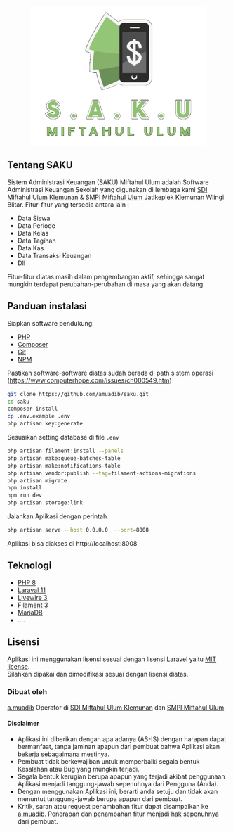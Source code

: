 <p align="center"><a href="https://github.com/amuadib/saku" target="_blank"><img src="https://github.com/amuadib/saku/blob/main/public/logo_full_h.png?raw=true" width="400" alt="Logo S.A.K.U"></a></p>

## Tentang SAKU

Sistem Administrasi Keuangan (SAKU) Miftahul Ulum adalah Software Administrasi Keuangan Sekolah yang digunakan di lembaga kami [SDI Miftahul Ulum Klemunan](https://sdi.miftahululum.web.id) & [SMPI Miftahul Ulum](https://smpi.miftahululum.web.id) Jatikeplek Klemunan Wlingi Blitar. Fitur-fitur yang tersedia antara lain :

-   Data Siswa
-   Data Periode
-   Data Kelas
-   Data Tagihan
-   Data Kas
-   Data Transaksi Keuangan
-   Dll

Fitur-fitur diatas masih dalam pengembangan aktif, sehingga sangat mungkin terdapat perubahan-perubahan di masa yang akan datang.

## Panduan instalasi

Siapkan software pendukung:

-   [PHP](https://www.php.net/)
-   [Composer](https://getcomposer.org/)
-   [Git](https://git-scm.com/)
-   [NPM](https://www.npmjs.com/)

Pastikan software-software diatas sudah berada di path sistem operasi (https://www.computerhope.com/issues/ch000549.htm)

```bash
git clone https://github.com/amuadib/saku.git
cd saku
composer install
cp .env.example .env
php artisan key:generate
```

Sesuaikan setting database di file `.env`

```bash
php artisan filament:install --panels
php artisan make:queue-batches-table
php artisan make:notifications-table
php artisan vendor:publish --tag=filament-actions-migrations
php artisan migrate
npm install
npm run dev
php artisan storage:link
```

Jalankan Aplikasi dengan perintah

```bash
php artisan serve --host 0.0.0.0  --port=8008
```

Aplikasi bisa diakses di http://localhost:8008

## Teknologi

-   [PHP 8](https://www.php.net/)
-   [Laraval 11](https://laravel.com)
-   [Livewire 3](https://laravel-livewire.com/)
-   [Filament 3](https://filamentphp.com/)
-   [MariaDB](https://mariadb.org/)
-   ....

## Lisensi

Aplikasi ini menggunakan lisensi sesuai dengan lisensi Laravel yaitu [MIT license](https://opensource.org/licenses/MIT).<br/>
Silahkan dipakai dan dimodifikasi sesuai dengan lisensi diatas.

### Dibuat oleh

[a.muadib](https://github.com/amuadib) Operator di
[SDI Miftahul Ulum Klemunan](https://sdi.miftahululum.web.id) dan
[SMPI Miftahul Ulum](https://smpi.miftahululum.web.id)

#### Disclaimer

-   Aplikasi ini diberikan dengan apa adanya (AS-IS) dengan harapan dapat bermanfaat, tanpa jaminan apapun dari pembuat bahwa Aplikasi akan bekerja sebagaimana mestinya.
-   Pembuat tidak berkewajiban untuk memperbaiki segala bentuk Kesalahan atau Bug yang mungkin terjadi.
-   Segala bentuk kerugian berupa apapun yang terjadi akibat penggunaan Aplikasi menjadi tanggung-jawab sepenuhnya dari Pengguna (Anda).
-   Dengan menggunakan Aplikasi ini, berarti anda setuju dan tidak akan menuntut tanggung-jawab berupa apapun dari pembuat.
-   Kritik, saran atau request penambahan fitur dapat disampaikan ke [a.muadib](https://github.com/amuadib). Penerapan dan penambahan fitur menjadi hak sepenuhnya dari pembuat.
